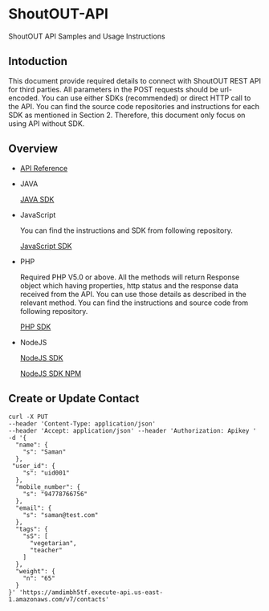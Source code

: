 # ShoutOUT-API
ShoutOUT API Samples and Usage Instructions

## Intoduction

This document provide required details to connect with ShoutOUT REST API for third parties. All parameters in the POST requests should be url-encoded. You can use either SDKs (recommended) or direct HTTP call to the API.  You can find the source code repositories and instructions for each SDK as mentioned in Section 2. Therefore, this document only focus on using API without SDK.

## Overview
* [API Reference](http://docs.getshoutout.com/#/default)

* JAVA

    [JAVA SDK](https://github.com/Square-Mobile/shoutout-sdk-java)

* JavaScript

    You can find the instructions and SDK from following repository. 
    
    [JavaScript SDK](https://github.com/Square-Mobile/ShoutOUT-SDK-JavaScript)

* PHP

    Required PHP V5.0 or above. All the methods will return Response object which having properties, http status and the response data received from the API. You can use those details as described in the relevant method. You can find the instructions and source code from following repository. 
    
    [PHP SDK](https://github.com/Square-Mobile/ShoutOUT-SDK-PHP)
    
* NodeJS
    
    [NodeJS SDK](https://github.com/Square-Mobile/shoutout-sdk-nodejs)

    [NodeJS SDK NPM](https://www.npmjs.com/package/shoutout-sdk)


## Create or Update Contact

```curl
curl -X PUT 
--header 'Content-Type: application/json' 
--header 'Accept: application/json' --header 'Authorization: Apikey ' 
-d '{
  "name": {
    "s": "Saman"
  },
 "user_id": {
    "s": "uid001"
  },
  "mobile_number": {
    "s": "94778766756"
  },
  "email": {
    "s": "saman@test.com"
  },
  "tags": {
    "sS": [
      "vegetarian",
      "teacher"
    ]
  },
  "weight": {
    "n": "65"
  }
}' 'https://amdimbh5tf.execute-api.us-east-1.amazonaws.com/v7/contacts'
```



